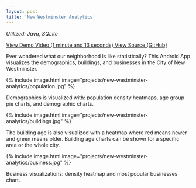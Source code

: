 ```yaml
---
layout: post
title: 'New Westminster Analytics'
---
```


*Utilized: Java, SQLite*

<a href="https://www.youtube.com/watch?v=fL0Q3jzNJzs">
  View Demo Video (1 minute and 13 seconds) <i class="fa fa-arrow-right" aria-hidden="true"></i>
</a>

<a href="https://github.com/MikeWeiZhou/new-westminster-analytics">
  View Source (GitHub) <i class="fa fa-arrow-right" aria-hidden="false"></i>
</a>

Ever wondered what our neighborhood is like statistically? This Android App visualizes the demographics, buildings, and businesses in the City of New Westminster.

{% include image.html image="projects/new-westminster-analytics/population.jpg" %}

Demographics is visualized with: population density heatmaps, age group pie charts, and demographic charts.

{% include image.html image="projects/new-westminster-analytics/buildings.jpg" %}

The building age is also visualized with a heatmap where red means newer and green means older. Building age charts can be shown for a specific area or the whole city.

{% include image.html image="projects/new-westminster-analytics/business.jpg" %}

Business visualizations: density heatmap and most popular businesses chart.